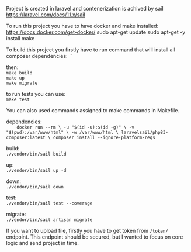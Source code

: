 Project is created in laravel and contenerization is achived by sail
https://laravel.com/docs/11.x/sail

To run this project you have to have docker and make installed:
https://docs.docker.com/get-docker/
sudo apt-get update
sudo apt-get -y install make

To build this project you firstly have to run command that will install all composer dependencies:
    ``

then:<br />
    `make build`<br />
    `make up`<br />
    `make migrate`<br />

to run tests you can use: <br />
    `make test`<br />

You can also used commands assigned to make commands in Makefile.

dependencies: <br />
`    docker run --rm \
    -u "$(id -u):$(id -g)" \
    -v "$(pwd):/var/www/html" \
    -w /var/www/html \
    laravelsail/php83-composer:latest \
    composer install --ignore-platform-reqs`

build:<br />
	`./vendor/bin/sail build`

up: <br />
	`./vendor/bin/sail up -d`

down: <br />
	`./vendor/bin/sail down`

test: <br />
	`./vendor/bin/sail test --coverage`

migrate: <br />
	`./vendor/bin/sail artisan migrate`

If you want to upload file, firstly you have to get token from `/token/` endpoint.
This endpoint should be secured, but I wanted to focus on core logic and send project in time.